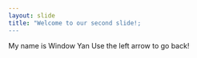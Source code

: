 ```yaml
---
layout: slide
title: "Welcome to our second slide!;
---
```

My name is Window Yan
Use the left arrow to go back!
